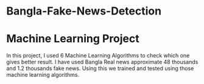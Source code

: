 # Bangla-Fake-News-Detection
# Machine Learning Project
In this project, I used 6 Machine Learning Algorithms to check which one gives better result. I have used Bangla Real news approximate 48 thousands and 1.2 thousands fake news. Using this we trained and tested using those machine learning algorithms.
